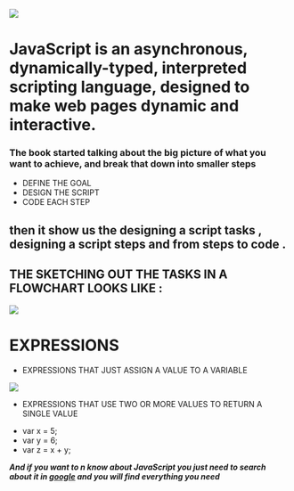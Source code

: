 
![](https://careerthon.com/wp-content/uploads/2020/11/Untitled-design-35.png)

# **JavaScript** is an asynchronous, dynamically-typed, interpreted scripting language, designed to make web pages dynamic and interactive.

### The book started talking about  the big picture of what you want to achieve, and break that down into smaller steps 
- DEFINE THE GOAL 
- DESIGN THE SCRIPT 
- CODE EACH STEP 
## then it show us the designing a script tasks , designing a script steps and from steps to code . 

## THE SKETCHING OUT THE TASKS IN A FLOWCHART LOOKS LIKE :
 ![](https://d3n817fwly711g.cloudfront.net/uploads/2014/03/Order-processing-with-shipping-flowchart.png)

# EXPRESSIONS 
- EXPRESSIONS THAT JUST ASSIGN A VALUE TO A VARIABLE 

![](https://lh3.googleusercontent.com/-YXC3gtpMlko/X3HA5DHH6MI/AAAAAAAAB3Q/VYM81zAFldY-cItuj7GMYA0Xy7Fy0GWBgCLcBGAsYHQ/image.png)

- EXPRESSIONS THAT USE TWO OR MORE VALUES TO RETURN A SINGLE VALUE

* var x = 5;
* var y = 6;
* var z = x + y;



***And if you want to n know about **JavaScript** you just need to search about it in [google](https://www.google.com/) and you will find everything you need***
